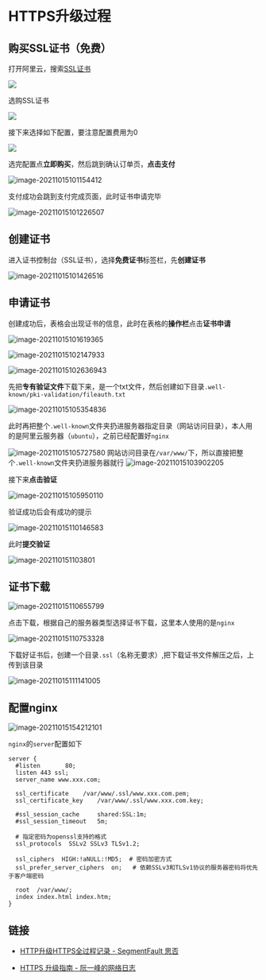 # HTTPS升级过程

## 购买SSL证书（免费）

打开阿里云，搜索[SSL证书](https://www.aliyun.com/product/cas)

![](../images/update-https-202110151010462.png)

选购SSL证书

![](../images/update-https-202110151010766.png)

接下来选择如下配置，要注意配置费用为0

![](../images/update-https-202110151011586.png)

选完配置点**立即购买**，然后跳到确认订单页，**点击支付**

![image-20211015101154412](../images/update-https-202110151011545.png)

支付成功会跳到支付完成页面，此时证书申请完毕

![image-20211015101226507](../images/update-https-202110151012639.png)

## 创建证书

进入证书控制台（SSL证书），选择**免费证书**标签栏，先**创建证书**

![image-20211015101426516](../images/update-https-202110151014665.png)

## 申请证书

创建成功后，表格会出现证书的信息，此时在表格的**操作栏**点击**证书申请**

![image-20211015101619365](../images/update-https-202110151016513.png)

![image-20211015102147933](../images/update-https-202110151021100.png)

![image-20211015102636943](../images/update-https-202110151026112.png)

先把**专有验证文件**下载下来，是一个txt文件，然后创建如下目录`.well-known/pki-validation/fileauth.txt`

![image-20211015105354836](../images/update-https-202110151053892.png)

此时再把整个`.well-known`文件夹扔进服务器指定目录（网站访问目录），本人用的是阿里云服务器（`ubuntu`），之前已经配置好`nginx`

![image-20211015105727580](../images/update-https-202110151057650.png)
网站访问目录在`/var/www/`下，所以直接把整个`.well-known`文件夹扔进服务器就行
![image-20211015103902205](../images/update-https-202110151039279.png)

接下来**点击验证**

![image-20211015105950110](../images/update-https-202110151059271.png)

验证成功后会有成功的提示

![image-20211015110146583](../images/update-https-202110151101741.png)

此时**提交验证**

![image-202110151103801](../images/update-https-202110151103801.png)

## 证书下载

![image-20211015110655799](../images/update-https-202110151106962.png)

点击下载，根据自己的服务器类型选择证书下载，这里本人使用的是`nginx`

![image-20211015110753328](../images/update-https-202110151107492.png)

下载好证书后，创建一个目录`.ssl`（名称无要求）,把下载证书文件解压之后，上传到该目录

![image-20211015111141005](../images/update-https-202110151111058.png)

## 配置nginx

![image-20211015154212101](../images/update-https-202110151542334.png)

`nginx`的`server`配置如下

```
server {
  #listen       80;
  listen 443 ssl;
  server_name www.xxx.com; 

  ssl_certificate	 /var/www/.ssl/www.xxx.com.pem;
  ssl_certificate_key	 /var/www/.ssl/www.xxx.com.key;
 
  #ssl_session_cache	 shared:SSL:1m;
  #ssl_session_timeout 	 5m;

  # 指定密码为openssl支持的格式
  ssl_protocols  SSLv2 SSLv3 TLSv1.2;

  ssl_ciphers  HIGH:!aNULL:!MD5;  # 密码加密方式
  ssl_prefer_server_ciphers  on;   # 依赖SSLv3和TLSv1协议的服务器密码将优先于客户端密码

  root  /var/www/;
  index index.html index.htm;
}
```

## 链接

- [HTTP升级HTTPS全过程记录 - SegmentFault 思否](https://segmentfault.com/a/1190000022597768)

- [HTTPS 升级指南 - 阮一峰的网络日志](https://www.ruanyifeng.com/blog/2016/08/migrate-from-http-to-https.html)